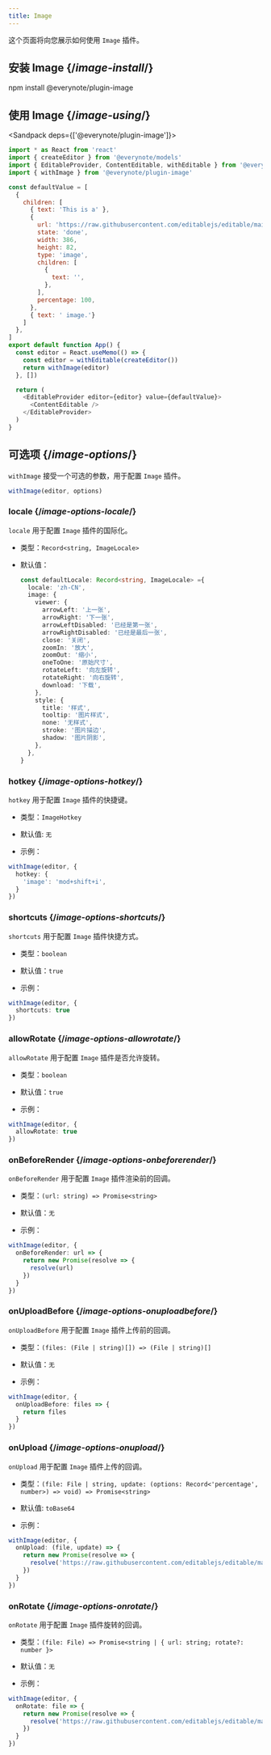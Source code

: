 ```yaml
---
title: Image
---
```


<Intro>

这个页面将向您展示如何使用 `Image` 插件。

</Intro>

## 安装 Image {/*image-install*/}

<TerminalBlock>

npm install @everynote/plugin-image

</TerminalBlock>

## 使用 Image {/*image-using*/}

<Sandpack deps={['@everynote/plugin-image']}>

```js
import * as React from 'react'
import { createEditor } from '@everynote/models'
import { EditableProvider, ContentEditable, withEditable } from '@everynote/editor'
import { withImage } from '@everynote/plugin-image'

const defaultValue = [
  {
    children: [
      { text: 'This is a' },
      {
        url: 'https://raw.githubusercontent.com/editablejs/editable/main/assets/sparticle-logo.png',
        state: 'done',
        width: 386,
        height: 82,
        type: 'image',
        children: [
          {
            text: '',
          },
        ],
        percentage: 100,
      },
      { text: ' image.'}
    ]
  },
]
export default function App() {
  const editor = React.useMemo(() => {
    const editor = withEditable(createEditor())
    return withImage(editor)
  }, [])

  return (
    <EditableProvider editor={editor} value={defaultValue}>
      <ContentEditable />
    </EditableProvider>
  )
}

```

</Sandpack>

## 可选项 {/*image-options*/}

`withImage` 接受一个可选的参数，用于配置 `Image` 插件。

```js
withImage(editor, options)
```

### locale {/*image-options-locale*/}

`locale` 用于配置 `Image` 插件的国际化。

- 类型：`Record<string, ImageLocale>`
- 默认值：

  ```ts
  const defaultLocale: Record<string, ImageLocale> ={
    locale: 'zh-CN',
    image: {
      viewer: {
        arrowLeft: '上一张',
        arrowRight: '下一张',
        arrowLeftDisabled: '已经是第一张',
        arrowRightDisabled: '已经是最后一张',
        close: '关闭',
        zoomIn: '放大',
        zoomOut: '缩小',
        oneToOne: '原始尺寸',
        rotateLeft: '向左旋转',
        rotateRight: '向右旋转',
        download: '下载',
      },
      style: {
        title: '样式',
        tooltip: '图片样式',
        none: '无样式',
        stroke: '图片描边',
        shadow: '图片阴影',
      },
    },
  }
  ```

### hotkey {/*image-options-hotkey*/}

`hotkey` 用于配置 `Image` 插件的快捷键。

- 类型：`ImageHotkey`
- 默认值: `无`

- 示例：

```ts
withImage(editor, {
  hotkey: {
    'image': 'mod+shift+i',
  }
})
```

### shortcuts {/*image-options-shortcuts*/}

`shortcuts` 用于配置 `Image` 插件快捷方式。

- 类型：`boolean`
- 默认值：`true`

- 示例：

```ts
withImage(editor, {
  shortcuts: true
})
```

### allowRotate {/*image-options-allowrotate*/}

`allowRotate` 用于配置 `Image` 插件是否允许旋转。

- 类型：`boolean`
- 默认值：`true`

- 示例：

```ts
withImage(editor, {
  allowRotate: true
})
```

### onBeforeRender {/*image-options-onbeforerender*/}

`onBeforeRender` 用于配置 `Image` 插件渲染前的回调。

- 类型：`(url: string) => Promise<string>`
- 默认值：`无`

- 示例：

```ts
withImage(editor, {
  onBeforeRender: url => {
    return new Promise(resolve => {
      resolve(url)
    })
  }
})
```

### onUploadBefore {/*image-options-onuploadbefore*/}

`onUploadBefore` 用于配置 `Image` 插件上传前的回调。

- 类型：`(files: (File | string)[]) => (File | string)[]`
- 默认值：`无`

- 示例：

```ts
withImage(editor, {
  onUploadBefore: files => {
    return files
  }
})
```

### onUpload {/*image-options-onupload*/}

`onUpload` 用于配置 `Image` 插件上传的回调。

- 类型：`(file: File | string, update: (options: Record<'percentage', number>) => void) => Promise<string>`
- 默认值: `toBase64`

- 示例：

```ts
withImage(editor, {
  onUpload: (file, update) => {
    return new Promise(resolve => {
      resolve('https://raw.githubusercontent.com/editablejs/editable/main/assets/sparticle-logo.png')
    })
  }
})
```

### onRotate {/*image-options-onrotate*/}

`onRotate` 用于配置 `Image` 插件旋转的回调。

- 类型：`(file: File) => Promise<string | { url: string; rotate?: number }>`
- 默认值：`无`

- 示例：

```ts
withImage(editor, {
  onRotate: file => {
    return new Promise(resolve => {
      resolve('https://raw.githubusercontent.com/editablejs/editable/main/assets/sparticle-logo.png')
    })
  }
})
```
